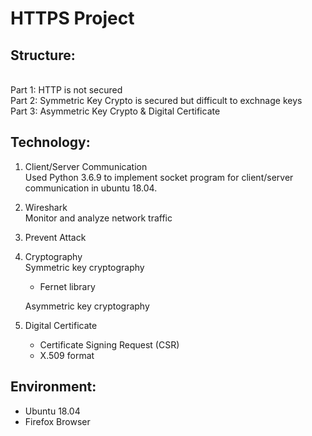 # HTTPS Project

## Structure:
<br />Part 1: HTTP is not secured
<br />Part 2: Symmetric Key Crypto is secured but difficult to exchnage keys
<br />Part 3: Asymmetric Key Crypto & Digital Certificate

## Technology:
1. Client/Server Communication
<br />Used Python 3.6.9 to implement socket program for client/server communication in ubuntu 18.04.

2. Wireshark
<br />Monitor and analyze network traffic
    
3. Prevent Attack

4. Cryptography
<br />Symmetric key cryptography
    - Fernet library
    
    Asymmetric key cryptography
       
5. Digital Certificate
    - Certificate Signing Request (CSR) 
    - X.509 format
    
## Environment: 
- Ubuntu 18.04
- Firefox Browser
